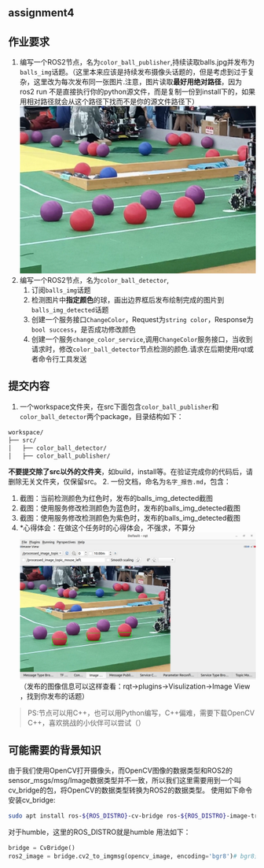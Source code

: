 
## assignment4

## 作业要求
1. 编写一个ROS2节点，名为`color_ball_publisher`,持续读取balls.jpg并发布为`balls_img`话题。（这里本来应该是持续发布摄像头话题的，但是考虑到过于复杂，这里改为每次发布同一张图片.注意，图片读取**最好用绝对路径**，因为ros2 run 不是直接执行你的python源文件，而是复制一份到install下的，如果用相对路径就会从这个路径下找而不是你的源文件路径下）
![alt text](balls.jpg)
2. 编写一个ROS2节点，名为`color_ball_detector`,
   1. 订阅`balls_img`话题
   2. 检测图片中**指定颜色**的球，画出边界框后发布绘制完成的图片到`balls_img_detected`话题
   3. 创建一个服务接口`ChangeColor`，Request为`string color`，Response为`bool success`，是否成功修改颜色
   4. 创建一个服务`change_color_service`,调用`ChangeColor`服务接口，当收到请求时，修改`color_ball_detector`节点检测的颜色.请求在后期使用rqt或者命令行工具发送
## 提交内容
1. 一个workspace文件夹，在src下面包含`color_ball_publisher`和`color_ball_detector`两个package，目录结构如下：
```
workspace/
├── src/
│   ├── color_ball_detector/
│   ├── color_ball_publisher/
```
**不要提交除了src以外的文件夹**，如build，install等。在验证完成你的代码后，请删除无关文件夹，仅保留src。
2. 一份文档，命名为`名字_报告.md`，包含：
   1. 截图：当前检测颜色为红色时，发布的balls_img_detected截图
   2. 截图：使用服务修改检测颜色为蓝色时，发布的balls_img_detected截图
   3. 截图：使用服务修改检测颜色为紫色时，发布的balls_img_detected截图
   4. *心得体会：在做这个任务时的心得体会，不强求，不算分
![alt text](<imgs/image copy 25.png>)
（发布的图像信息可以这样查看：rqt->plugins->Visulization->Image View ，找到你发布的话题）

>PS:节点可以用C++，也可以用Python编写，C++偏难，需要下载OpenCV C++，喜欢挑战的小伙伴可以尝试（）

## 可能需要的背景知识
由于我们使用OpenCV打开摄像头，而OpenCV图像的数据类型和ROS2的sensor_msgs/msg/Image数据类型并不一致，所以我们这里需要用到一个叫cv_bridge的包，将OpenCV的数据类型转换为ROS2的数据类型。
使用如下命令安装cv_bridge:
```bash
sudo apt install ros-${ROS_DISTRO}-cv-bridge ros-${ROS_DISTRO}-image-transport
```
对于humble，这里的ROS_DISTRO就是humble
用法如下：
``` python
bridge = CvBridge()
ros2_image = bridge.cv2_to_imgmsg(opencv_image, encoding='bgr8')# bgr8是sensor_msgs/msg/Image的默认编码，必加的
```
